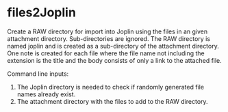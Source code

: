 # files2Joplin
Create a RAW directory for import into Joplin using the files in an given attachment directory.
Sub-directories are ignored.
The RAW directory is named joplin and is created as a sub-directory of the attachment directory.
One note is created for each file where the file name not including the extension is the title and
the body consists of only a link to the attached file.

Command line inputs:
1) The Joplin directory is needed to check if randomly generated file names already exist.
2) The attachment directory with the files to add to the RAW directory.
